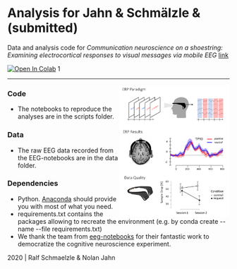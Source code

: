 Analysis for Jahn & Schmälzle & (submitted)
=============================================

Data and analysis code for  *Communication neuroscience on a shoestring: 
Examining electrocortical responses to visual messages via mobile EEG* [link](http://www.todo.pdf)

[![Open In Colab](https://colab.research.google.com/assets/colab-badge.svg)](https://colab.research.google.com/github/nomcomm/MuseERP_Nolan/blob/master/scripts/01_CN-S_Preprocessing.ipynb)
1
***

<img align="right" width=250px src=data/explainer_fig.png> 



### Code

-   The notebooks to reproduce the analyses are in the scripts folder.


### Data

-   The raw EEG data recorded from the EEG-notebooks are in the data folder. 

### Dependencies

-   Python. [Anaconda](http://continuum.io/downloads) should provide you with most of what you need. 
-   requirements.txt contains the packages allowing to recreate the environment (e.g. by conda create --name <env> --file requirements.txt)
-   We thank the team from [eeg-notebooks](https://github.com/NeuroTechX/eeg-notebooks) for their fantastic work to democratize the cognitive neuroscience experiment.


2020 | Ralf Schmaelzle & Nolan Jahn
